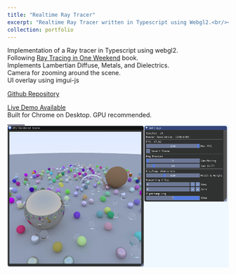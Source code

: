 ```yaml
---
title: "Realtime Ray Tracer"
excerpt: "Realtime Ray Tracer written in Typescript using Webgl2.<br/><img src='/images/rendering/a-2.jpg'>"
collection: portfolio
---
```


Implementation of a Ray tracer in Typescript using webgl2.  
Following [Ray Tracing in One Weekend](http://in1weekend.blogspot.com/2016/01/ray-tracing-in-one-weekend.html) book.  
Implements Lambertian Diffuse, Metals, and Dielectrics.  
Camera for zooming around the scene.  
UI overlay using imgui-js

[Github Repository](https://github.com/iwanttoeatyo/ts-raytracer)  

[Live Demo Available](https://iwanttoeatyo.github.io/ts-raytracer/index.html)  
Built for Chrome on Desktop. GPU recommended.

[<img src="/images/rendering/a-2.jpg" alt="Typescript PBR Renderer Demoimage">](https://iwanttoeatyo.github.io/ts-pbr-renderer/index.html)
